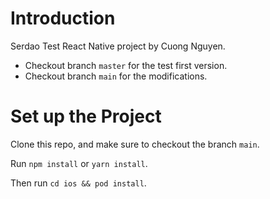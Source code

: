# Introduction

Serdao Test React Native project by Cuong Nguyen.

* Checkout branch `master` for the test first version.
* Checkout branch `main` for the modifications.

# Set up the Project

Clone this repo, and make sure to checkout the branch `main`.

Run `npm install` or `yarn install`.

Then run `cd ios && pod install`.
